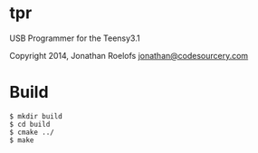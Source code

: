 tpr
===

USB Programmer for the Teensy3.1

Copyright 2014, Jonathan Roelofs <jonathan@codesourcery.com>

Build
=====

    $ mkdir build
    $ cd build
    $ cmake ../
    $ make

